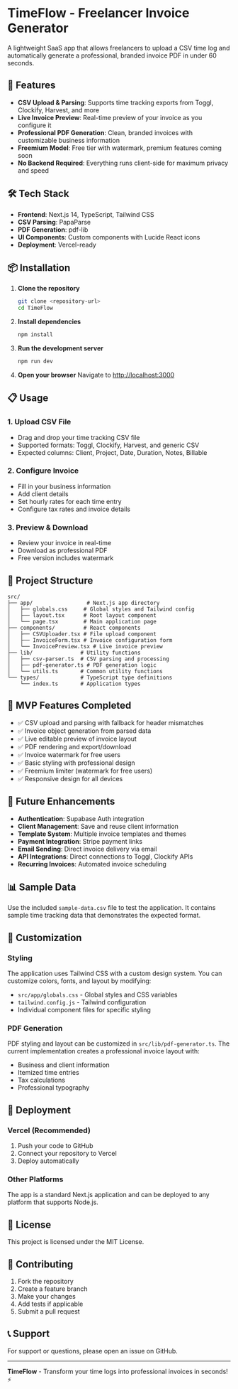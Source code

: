 # TimeFlow - Freelancer Invoice Generator

A lightweight SaaS app that allows freelancers to upload a CSV time log and automatically generate a professional, branded invoice PDF in under 60 seconds.

## 🚀 Features

- **CSV Upload & Parsing**: Supports time tracking exports from Toggl, Clockify, Harvest, and more
- **Live Invoice Preview**: Real-time preview of your invoice as you configure it
- **Professional PDF Generation**: Clean, branded invoices with customizable business information
- **Freemium Model**: Free tier with watermark, premium features coming soon
- **No Backend Required**: Everything runs client-side for maximum privacy and speed

## 🛠️ Tech Stack

- **Frontend**: Next.js 14, TypeScript, Tailwind CSS
- **CSV Parsing**: PapaParse
- **PDF Generation**: pdf-lib
- **UI Components**: Custom components with Lucide React icons
- **Deployment**: Vercel-ready

## 📦 Installation

1. **Clone the repository**
   ```bash
   git clone <repository-url>
   cd TimeFlow
   ```

2. **Install dependencies**
   ```bash
   npm install
   ```

3. **Run the development server**
   ```bash
   npm run dev
   ```

4. **Open your browser**
   Navigate to [http://localhost:3000](http://localhost:3000)

## 📋 Usage

### 1. Upload CSV File
- Drag and drop your time tracking CSV file
- Supported formats: Toggl, Clockify, Harvest, and generic CSV
- Expected columns: Client, Project, Date, Duration, Notes, Billable

### 2. Configure Invoice
- Fill in your business information
- Add client details
- Set hourly rates for each time entry
- Configure tax rates and invoice details

### 3. Preview & Download
- Review your invoice in real-time
- Download as professional PDF
- Free version includes watermark

## 📁 Project Structure

```
src/
├── app/                 # Next.js app directory
│   ├── globals.css     # Global styles and Tailwind config
│   ├── layout.tsx      # Root layout component
│   └── page.tsx        # Main application page
├── components/         # React components
│   ├── CSVUploader.tsx # File upload component
│   ├── InvoiceForm.tsx # Invoice configuration form
│   └── InvoicePreview.tsx # Live invoice preview
├── lib/               # Utility functions
│   ├── csv-parser.ts  # CSV parsing and processing
│   ├── pdf-generator.ts # PDF generation logic
│   └── utils.ts       # Common utility functions
└── types/             # TypeScript type definitions
    └── index.ts       # Application types
```

## 🎯 MVP Features Completed

- ✅ CSV upload and parsing with fallback for header mismatches
- ✅ Invoice object generation from parsed data
- ✅ Live editable preview of invoice layout
- ✅ PDF rendering and export/download
- ✅ Invoice watermark for free users
- ✅ Basic styling with professional design
- ✅ Freemium limiter (watermark for free users)
- ✅ Responsive design for all devices

## 🚧 Future Enhancements

- **Authentication**: Supabase Auth integration
- **Client Management**: Save and reuse client information
- **Template System**: Multiple invoice templates and themes
- **Payment Integration**: Stripe payment links
- **Email Sending**: Direct invoice delivery via email
- **API Integrations**: Direct connections to Toggl, Clockify APIs
- **Recurring Invoices**: Automated invoice scheduling

## 📊 Sample Data

Use the included `sample-data.csv` file to test the application. It contains sample time tracking data that demonstrates the expected format.

## 🎨 Customization

### Styling
The application uses Tailwind CSS with a custom design system. You can customize colors, fonts, and layout by modifying:

- `src/app/globals.css` - Global styles and CSS variables
- `tailwind.config.js` - Tailwind configuration
- Individual component files for specific styling

### PDF Generation
PDF styling and layout can be customized in `src/lib/pdf-generator.ts`. The current implementation creates a professional invoice layout with:

- Business and client information
- Itemized time entries
- Tax calculations
- Professional typography

## 🚀 Deployment

### Vercel (Recommended)
1. Push your code to GitHub
2. Connect your repository to Vercel
3. Deploy automatically

### Other Platforms
The app is a standard Next.js application and can be deployed to any platform that supports Node.js.

## 📝 License

This project is licensed under the MIT License.

## 🤝 Contributing

1. Fork the repository
2. Create a feature branch
3. Make your changes
4. Add tests if applicable
5. Submit a pull request

## 📞 Support

For support or questions, please open an issue on GitHub.

---

**TimeFlow** - Transform your time logs into professional invoices in seconds! ⚡ 